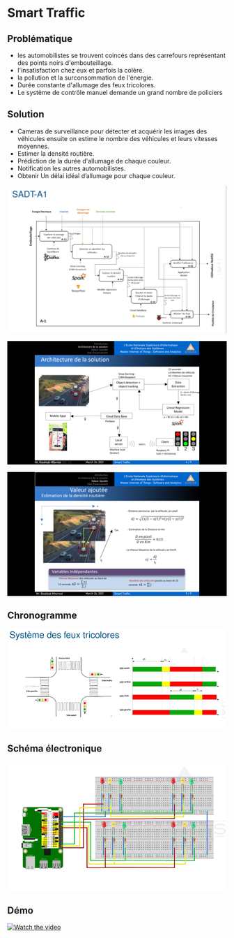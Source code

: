 # Smart Traffic
## Problématique

- les automobilistes se trouvent coincés dans des carrefours représentant des points noirs d'embouteillage.
- l'insatisfaction chez eux et parfois la colère.
- la pollution et la surconsommation de l'énergie.
- Durée constante d'allumage des feux tricolores.
- Le système de contrôle manuel demande un grand nombre de policiers
  
## Solution 

- Cameras de surveillance pour détecter et acquérir les images des véhicules ensuite on estime le nombre des véhicules et leurs vitesses moyennes.
- Estimer la densité routière.
- Prédiction de la durée d'allumage de chaque couleur.
- Notification les autres automobilistes.
- Obtenir Un délai idéal d’allumage pour chaque couleur.

![alt text](https://github.com/Bkb-Med/SmTraffic/blob/main/sadt.png)

![alt text](https://github.com/Bkb-Med/SmTraffic/blob/main/gestion%20du%20trafic.png)

![alt text](https://github.com/Bkb-Med/SmTraffic/blob/main/densit%C3%A9%20routi%C3%A8re.png)

## Chronogramme
![alt text](https://github.com/Bkb-Med/SmTraffic/blob/main/chronologie.png)

## Schéma électronique 
![alt text](https://github.com/Bkb-Med/SmTraffic/blob/main/ce.png)

## Démo

[![Watch the video](https://img.youtube.com/vi/U3FQY2vf0Mg/maxresdefault.jpg)](https://youtu.be/U3FQY2vf0Mg)
